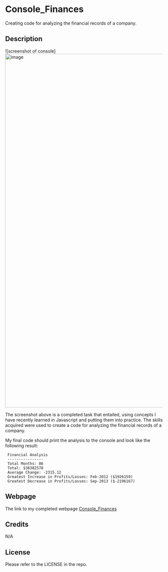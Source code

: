 # Console_Finances
Creating code for analyzing the financial records of a company.

## Description
![screenshot of console]<img width="1127" alt="image" src="https://github.com/AnnamKhalid/Console_Finances/assets/145152059/1cb9e207-e8ba-421e-a3e5-f17791401330">

The screenshot above is a completed task that entailed, using concepts I have recently learned in Javascript and putting them into practice. The skills acquired were used to create a code for analyzing the financial records of a company. 

My final code should print the analysis to the console and look like the following result:

 ```text
  Financial Analysis 
  ----------------
  Total Months: 86
  Total: $38382578
  Average Change: -2315.12
  Greatest Increase in Profits/Losses: Feb-2012 ($1926159)
  Greatest Decrease in Profits/Losses: Sep-2013 ($-2196167)
  ```
## Webpage

The link to my completed webpage [Console_Finances](file:///C:/Users/Annam%20Khalid/bootcamp/04-module/Console_Finances/index.html.)

## Credits

N/A

## License

Please refer to the LICENSE in the repo.
